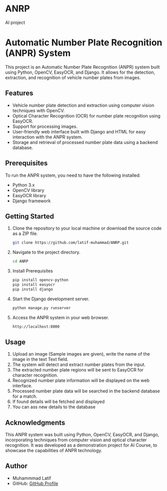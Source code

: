 # ANRP
AI project

# Automatic Number Plate Recognition (ANPR) System

This project is an Automatic Number Plate Recognition (ANPR) system built using Python, OpenCV, EasyOCR, and Django. It allows for the detection, extraction, and recognition of vehicle number plates from images.

## Features

- Vehicle number plate detection and extraction using computer vision techniques with OpenCV.
- Optical Character Recognition (OCR) for number plate recognition using EasyOCR.
- Support for processing images.
- User-friendly web interface built with Django and HTML for easy interaction with the ANPR system.
- Storage and retrieval of processed number plate data using a backend database.

## Prerequisites

To run the ANPR system, you need to have the following installed:

- Python 3.x
- OpenCV library
- EasyOCR library
- Django framework


## Getting Started

1. Clone the repository to your local machine or download the source code as a ZIP file.

    ```bash
    git clone https://github.com/latif-muhammad/ANRP.git
    ```
    
2. Navigate to the project directory.

    ```bash
    cd ANRP
    ```
3. Install Prerequisites
    ```bash
    pip install opencv-python
    pip install easyocr
    pip install django
    ```

4. Start the Django development server.
    ```bash
    python manage.py runserver
    ```

5. Access the ANPR system in your web browser.
    ```bash
    http://localhost:8000
    ```
## Usage

1. Upload an image (Sample images are given), write the name of the image in the text Text field.
2. The system will detect and extract number plates from the input.
3. The extracted number plate regions will be sent to EasyOCR for character recognition.
4. Recognized number plate information will be displayed on the web interface.
5. Processed number plate data will be searched in the backend database for a match.
6. If found details will be fetched and displayed
7. You can ass new details to the database

## Acknowledgments

This ANPR system was built using Python, OpenCV, EasyOCR, and Django, incorporating techniques from computer vision and optical character recognition. It was developed as a demonstration project for AI Course, to showcase the capabilities of ANPR technology.

## Author

- Muhammmad Latif
- GitHub: [GitHub Profile](https://github.com/latif-muhammad)


